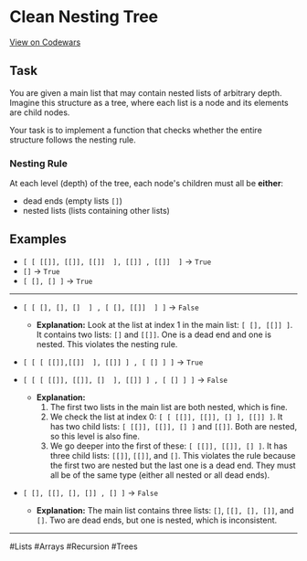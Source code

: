 # Clean Nesting Tree

[View on Codewars](https://www.codewars.com/kata/67c9c1cdf96c66388eb35cd4/python)

## Task

You are given a main list that may contain nested lists of arbitrary depth. Imagine this structure as a tree, where each list is a node and its elements are child nodes.

Your task is to implement a function that checks whether the entire structure follows the nesting rule.

### Nesting Rule
At each level (depth) of the tree, each node's children must all be **either**:
- dead ends (empty lists `[]`)
- nested lists (lists containing other lists)

## Examples

- `[ [ [[]], [[]], [[]]  ], [[]] , [[]]  ]` -> `True`
- `[]` -> `True`
- `[ [], [] ]` -> `True`

---

- `[ [ [], [], []  ] , [ [], [[]]  ] ]` -> `False`
  - **Explanation:** Look at the list at index 1 in the main list: `[ [], [[]] ]`. It contains two lists: `[]` and `[[]]`. One is a dead end and one is nested. This violates the nesting rule.

- `[ [ [ [[]],[[]]  ], [[]] ] , [ [] ] ]` -> `True`

- `[ [ [ [[]], [[]], []  ], [[]] ] , [ [] ] ]` -> `False`
  - **Explanation:**
    1. The first two lists in the main list are both nested, which is fine.
    2. We check the list at index 0: `[ [ [[]], [[]], [] ], [[]] ]`. It has two child lists: `[ [[]], [[]], [] ]` and `[[]]`. Both are nested, so this level is also fine.
    3. We go deeper into the first of these: `[ [[]], [[]], [] ]`. It has three child lists: `[[]]`, `[[]]`, and `[]`. This violates the rule because the first two are nested but the last one is a dead end. They must all be of the same type (either all nested or all dead ends).

- `[ [], [[], [], []] , [] ]` -> `False`
  - **Explanation:** The main list contains three lists: `[]`, `[[], [], []]`, and `[]`. Two are dead ends, but one is nested, which is inconsistent.

---

#Lists #Arrays #Recursion #Trees